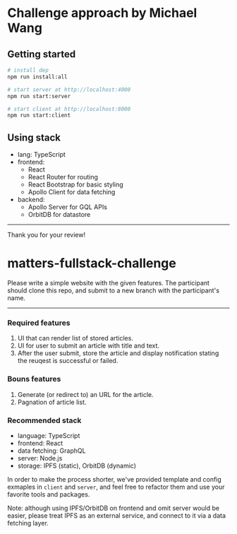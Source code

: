 # Challenge approach by Michael Wang

## Getting started

```sh
# install dep
npm run install:all

# start server at http://localhost:4000
npm run start:server

# start client at http://localhost:8000
npm run start:client
```

## Using stack

- lang: TypeScript
- frontend:
  - React
  - React Router for routing
  - React Bootstrap for basic styling
  - Apollo Client for data fetching
- backend:
  - Apollo Server for GQL APIs
  - OrbitDB for datastore

---

Thank you for your review!

# matters-fullstack-challenge

Please write a simple website with the given features. The participant should clone this repo, and submit to a new branch with the participant's name.

---

### Required features

1. UI that can render list of stored articles.
2. UI for user to submit an article with title and text.
3. After the user submit, store the article and display notification stating the reuqest is successful or failed.

### Bouns features

1. Generate (or redirect to) an URL for the article.
2. Pagnation of article list.

### Recommended stack

- language: TypeScript
- frontend: React
- data fetching: GraphQL
- server: Node.js
- storage: IPFS (static), OrbitDB (dynamic)

In order to make the process shorter, we've provided template and config exmaples in `client` and `server`, and feel free to refactor them and use your favorite tools and packages.

Note: although using IPFS/OrbitDB on frontend and omit server would be easier, please treat IPFS as an external service, and connect to it via a data fetching layer.

